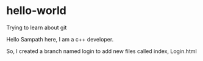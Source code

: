 # hello-world
Trying to learn about git

Hello Sampath here, I am a c++ developer.


So, I created a branch named login to add new files called index, Login.html
